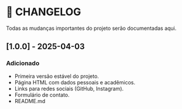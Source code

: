 # 📓 CHANGELOG

Todas as mudanças importantes do projeto serão documentadas aqui.

## [1.0.0] - 2025-04-03
### Adicionado
- Primeira versão estável do projeto.
- Página HTML com dados pessoais e acadêmicos.
- Links para redes sociais (GitHub, Instagram).
- Formulário de contato.
- README.md 
